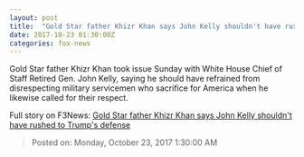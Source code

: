 ```yaml
---
layout: post
title:  "Gold Star father Khizr Khan says John Kelly shouldn't have rushed to Trump's defense"
date: 2017-10-23 01:30:00Z
categories: fox-news
---
```


Gold Star father Khizr Khan took issue Sunday with White House Chief of Staff Retired Gen. John Kelly, saying he should have refrained from disrespecting military servicemen who sacrifice for America when he likewise called for their respect.


Full story on F3News: [Gold Star father Khizr Khan says John Kelly shouldn't have rushed to Trump's defense](http://www.f3nws.com/n/mebnfC)

> Posted on: Monday, October 23, 2017 1:30:00 AM
